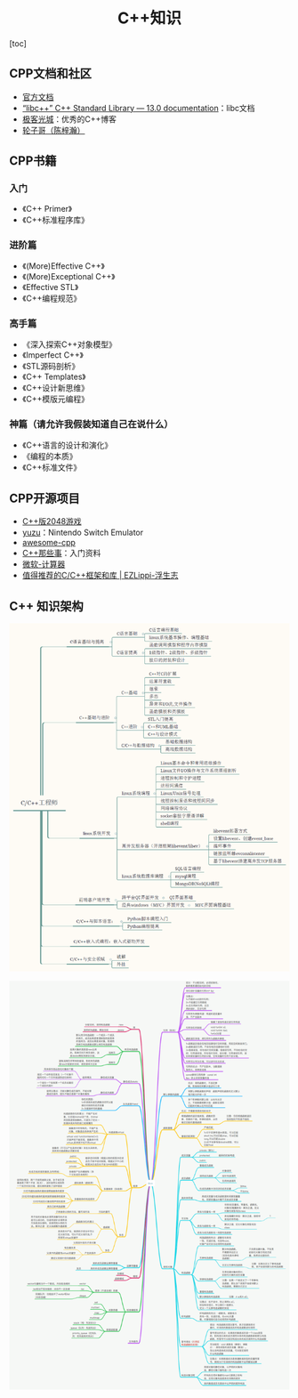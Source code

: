 <h1 align="center">C++知识</h1>

[toc]

## CPP文档和社区

* [官方文档](https://zh.cppreference.com/w/cpp)
* [“libc++” C++ Standard Library — 13.0 documentation](https://libcxx.llvm.org/)：libc文档
* [极客光城](https://light-city.club)：优秀的C++博客
* [轮子哥（陈梓瀚）](http://www.cppblog.com/vczh/)



## CPP书籍

### 入门

* 《C++ Primer》
* 《C++标准程序库》

### 进阶篇

* 《(More)Effective C++》
* 《(More)Exceptional C++》
* 《Effective STL》
* 《C++编程规范》

### 高手篇

* 《深入探索C++对象模型》
* 《Imperfect C++》
* 《STL源码剖析》
* 《C++ Templates》
* 《C++设计新思维》
* 《C++模版元编程》

### 神篇（请允许我假装知道自己在说什么）

* 《C++语言的设计和演化》
* 《编程的本质》
* 《C++标准文件》



## CPP开源项目

* [C++版2048游戏](https://github.com/plibither8/2048.cpp)
* [yuzu](https://github.com/yuzu-emu/yuzu)：Nintendo Switch Emulator
* [awesome-cpp](https://github.com/fffaraz/awesome-cpp)
* [C++那些事](https://github.com/Light-City/CPlusPlusThings)：入门资料
* [微软-计算器](https://github.com/Microsoft/calculator)
* [值得推荐的C/C++框架和库 | EZLippi-浮生志](https://ezlippi.com/blog/2014/12/c-open-project.html)

## C++ 知识架构

![c_cpp](media/c_cpp.png)

![](media/CPP.png)